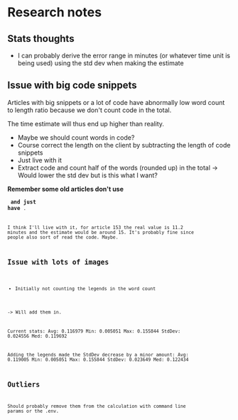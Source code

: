 # Research notes

## Stats thoughts
- I can probably derive the error range in minutes (or whatever time unit is being used) using the std dev when making the estimate

## Issue with big code snippets
Articles with big snippets or a lot of code have abnormally low word count to length ratio because we don't count code in the total.

The time estimate will thus end up higher than reality.

- Maybe we should count words in code?
- Course correct the length on the client by subtracting the length of code snippets
- Just live with it
- Extract code and count half of the words (rounded up) in the total -> Would lower the std dev but is this what I want?

**Remember some old articles don't use <pre><code> and just have <code>**.

I think I'll live with it, for article 153 the real value is 11.2 minutes and the estimate would be around 15. It's probably fine since people also sort of read the code. Maybe.

## Issue with lots of images
- Initially not counting the legends in the word count

-> Will add them in.

Current stats:
Avg: 0.116979   Min: 0.005051   Max: 0.155844
StdDev: 0.024556        Med: 0.119692

Adding the legends made the StdDev decrease by a minor amount:
Avg: 0.119005   Min: 0.005051   Max: 0.155844
StdDev: 0.023649        Med: 0.122434

## Outliers
Should probably remove them from the calculation with command line params or the .env.

